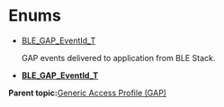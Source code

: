 # Enums

-   [BLE\_GAP\_EventId\_T](GUID-ADCFB5AA-F06E-4ED9-9227-592A5CE40F39.md)

    GAP events delivered to application from BLE Stack.


-   **[BLE\_GAP\_EventId\_T](GUID-ADCFB5AA-F06E-4ED9-9227-592A5CE40F39.md)**  


**Parent topic:**[Generic Access Profile \(GAP\)](GUID-803DA8F9-04B4-421C-98AD-A68481F6AAF3.md)

